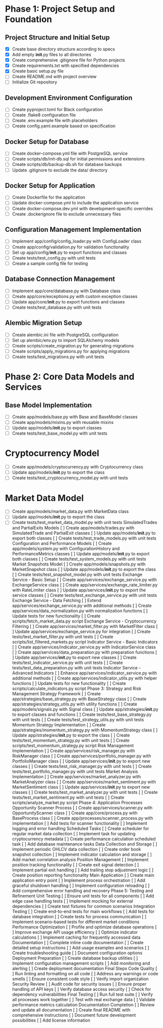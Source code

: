 # Phase 1: Project Setup and Foundation
## Project Structure and Initial Setup
- [x] Create base directory structure according to specs
- [x] Add empty __init__.py files to all directories
- [x] Create comprehensive .gitignore file for Python projects
- [x] Create requirements.txt with specified dependencies
- [x] Create basic setup.py file
- [ ] Create README.md with project overview
- [ ] Initialize Git repository
## Development Environment Configuration
- [ ] Create pyproject.toml for Black configuration
- [ ] Create .flake8 configuration file
- [ ] Create .env.example file with placeholders
- [ ] Create config.yaml.example based on specification
## Docker Setup for Database
- [ ] Create docker-compose.yml file with PostgreSQL service
- [ ] Create scripts/db/init-db.sql for initial permissions and extensions
- [ ] Create scripts/db/backup-db.sh for database backups
- [ ] Update .gitignore to exclude the data/ directory
## Docker Setup for Application
- [ ] Create Dockerfile for the application
- [ ] Update docker-compose.yml to include the application service
- [ ] Create docker-compose.dev.yml with development-specific overrides
- [ ] Create .dockerignore file to exclude unnecessary files
## Configuration Management Implementation
- [ ] Implement app/config/config_loader.py with ConfigLoader class
- [ ] Create app/config/validation.py for validation functionality
- [ ] Set up app/config/__init__.py to export functions and classes
- [ ] Create tests/test_config.py with unit tests
- [ ] Create a sample config file for testing
## Database Connection Management
- [ ] Implement app/core/database.py with Database class
- [ ] Create app/core/exceptions.py with custom exception classes
- [ ] Update app/core/__init__.py to export functions and classes
- [ ] Create tests/test_database.py with unit tests
## Alembic Migration Setup
- [ ] Create alembic.ini file with PostgreSQL configuration
- [ ] Set up alembic/env.py to import SQLAlchemy models
- [ ] Create scripts/create_migration.py for generating migrations
- [ ] Create scripts/apply_migrations.py for applying migrations
- [ ] Create tests/test_migrations.py with unit tests

# Phase 2: Core Data Models and Services
## Base Model Implementation
- [ ] Create app/models/base.py with Base and BaseModel classes
- [ ] Create app/models/mixins.py with reusable mixins
- [ ] Update app/models/__init__.py to export classes
- [ ] Create tests/test_base_model.py with unit tests
# Cryptocurrency Model
- [ ] Create app/models/cryptocurrency.py with Cryptocurrency class
- [ ] Update app/models/__init__.py to export the class
- [ ] Create tests/test_cryptocurrency_model.py with unit tests
# Market Data Model
- [ ] Create app/models/market_data.py with MarketData class
- [ ] Update app/models/__init__.py to export the class
- [ ] Create tests/test_market_data_model.py with unit tests
SimulatedTrades and PartialExits Models
[ ] Create app/models/trades.py with SimulatedTrade and PartialExit classes
[ ] Update app/models/__init__.py to export both classes
[ ] Create tests/test_trade_models.py with unit tests
Configuration and Performance Models
[ ] Create app/models/system.py with ConfigurationHistory and PerformanceMetrics classes
[ ] Update app/models/__init__.py to export both classes
[ ] Create tests/test_system_models.py with unit tests
Market Snapshots Model
[ ] Create app/models/snapshots.py with MarketSnapshot class
[ ] Update app/models/__init__.py to export the class
[ ] Create tests/test_snapshot_model.py with unit tests
Exchange Service - Basic Setup
[ ] Create app/services/exchange_service.py with ExchangeService class
[ ] Create app/services/exchange_rate_limiter.py with RateLimiter class
[ ] Update app/services/__init__.py to export the service classes
[ ] Create tests/test_exchange_service.py with unit tests
Exchange Service - Data Fetching
[ ] Extend app/services/exchange_service.py with additional methods
[ ] Create app/services/data_normalization.py with normalization functions
[ ] Update tests for new functionality
[ ] Create scripts/fetch_market_data.py script
Exchange Service - Cryptocurrency Filtering
[ ] Create app/services/market_filter.py with MarketFilter class
[ ] Update app/services/exchange_service.py for integration
[ ] Create tests/test_market_filter.py with unit tests
[ ] Create scripts/list_filtered_markets.py script
Indicator Service - Basic Indicators
[ ] Create app/services/indicator_service.py with IndicatorService class
[ ] Create app/services/data_preparation.py with preparation functions
[ ] Update app/services/__init__.py to export new classes
[ ] Create tests/test_indicator_service.py with unit tests
[ ] Create tests/test_data_preparation.py with unit tests
Indicator Service - Advanced Indicators
[ ] Enhance app/services/indicator_service.py with additional methods
[ ] Create app/services/indicator_utils.py with helper functions
[ ] Update tests for new functionality
[ ] Create scripts/calculate_indicators.py script
Phase 3: Strategy and Risk Management
Strategy Framework
[ ] Create app/strategies/base_strategy.py with BaseStrategy class
[ ] Create app/strategies/strategy_utils.py with utility functions
[ ] Create app/models/signals.py with Signal class
[ ] Update app/strategies/__init__.py to export classes and functions
[ ] Create tests/test_base_strategy.py with unit tests
[ ] Create tests/test_strategy_utils.py with unit tests
Momentum Strategy Implementation
[ ] Create app/strategies/momentum_strategy.py with MomentumStrategy class
[ ] Update app/strategies/__init__.py to export the class
[ ] Create tests/test_momentum_strategy.py with unit tests
[ ] Create scripts/test_momentum_strategy.py script
Risk Management Implementation
[ ] Create app/services/risk_manager.py with RiskManager class
[ ] Create app/services/portfolio_manager.py with PortfolioManager class
[ ] Update app/services/__init__.py to export new classes
[ ] Create tests/test_risk_manager.py with unit tests
[ ] Create tests/test_portfolio_manager.py with unit tests
Market Analysis Implementation
[ ] Create app/services/market_analyzer.py with MarketAnalyzer class
[ ] Create app/services/market_sentiment.py with MarketSentiment class
[ ] Update app/services/__init__.py to export new classes
[ ] Create tests/test_market_analyzer.py with unit tests
[ ] Create tests/test_market_sentiment.py with unit tests
[ ] Create scripts/analyze_market.py script
Phase 4: Application Processes
Opportunity Scanner Process
[ ] Create app/services/scanner.py with OpportunityScanner class
[ ] Create app/core/process.py with BaseProcess class
[ ] Create app/processes/scanner_process.py with implementation
[ ] Add tests for scanner functionality
[ ] Implement logging and error handling
Scheduled Tasks
[ ] Create scheduler for regular market data collection
[ ] Implement task for updating cryptocurrency metadata
[ ] Create performance calculation scheduled task
[ ] Add database maintenance tasks
Data Collection and Storage
[ ] Implement periodic OHLCV data collection
[ ] Create order book snapshot collection
[ ] Implement indicator calculation and storage
[ ] Add market correlation analysis
Position Management
[ ] Implement position tracking functionality
[ ] Create exit signal detection
[ ] Implement partial exit handling
[ ] Add trailing stop adjustment logic
[ ] Create position reporting functionality
Main Application
[ ] Create main application entry point
[ ] Implement process orchestration
[ ] Add graceful shutdown handling
[ ] Implement configuration reloading
[ ] Add comprehensive error handling and recovery
Phase 5: Testing and Refinement
Unit Testing
[ ] Ensure unit tests for all components
[ ] Add edge case handling tests
[ ] Implement mocking for external dependencies
[ ] Create test fixtures for common scenarios
Integration Testing
[ ] Create end-to-end tests for main workflows
[ ] Add tests for database integration
[ ] Create tests for process communication
[ ] Implement scenario-based tests for different market conditions
Performance Optimization
[ ] Profile and optimize database operations
[ ] Improve exchange API usage efficiency
[ ] Optimize indicator calculations
[ ] Implement caching for frequently accessed data
Documentation
[ ] Complete inline code documentation
[ ] Create detailed setup instructions
[ ] Add usage examples and scenarios
[ ] Create troubleshooting guide
[ ] Document configuration options
Deployment Preparation
[ ] Create database backup utilities
[ ] Implement configuration management scripts
[ ] Add monitoring and alerting
[ ] Create deployment documentation
Final Steps
Code Quality
[ ] Run linting and formatting on all code
[ ] Address any warnings or code smells
[ ] Ensure consistent code style
[ ] Verify import organization
Security Review
[ ] Audit code for security issues
[ ] Ensure proper handling of API keys
[ ] Verify database access security
[ ] Check for dependency vulnerabilities
Final Testing
[ ] Run full test suite
[ ] Verify all processes work together
[ ] Test with real exchange data
[ ] Validate performance metrics calculation
Documentation Completion
[ ] Review and update all documentation
[ ] Create final README with comprehensive instructions
[ ] Document future development possibilities
[ ] Add license information
